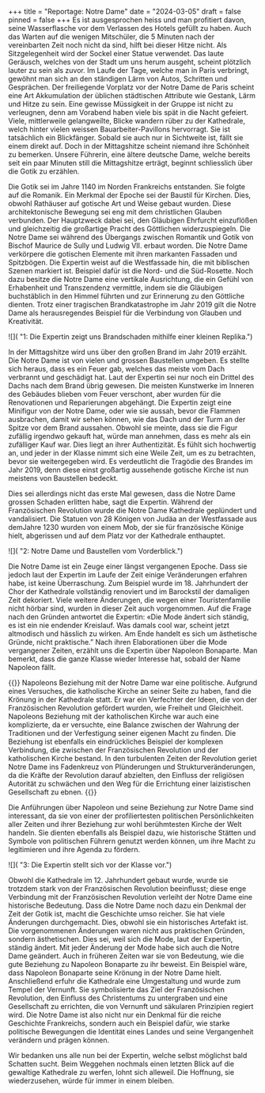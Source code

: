 +++
title = "Reportage: Notre Dame"
date = "2024-03-05"
draft = false
pinned = false
+++
Es ist ausgesprochen heiss und man profitiert davon, seine Wasserflasche vor dem Verlassen des Hotels gefüllt zu haben. Auch das Warten auf die wenigen Mitschüler, die 5 Minuten nach der vereinbarten Zeit noch nicht da sind, hilft bei dieser Hitze nicht. Als Sitzgelegenheit wird der Sockel einer Statue verwendet. Das laute Geräusch, welches von der Stadt um uns herum ausgeht, scheint plötzlich lauter zu sein als zuvor. Im Laufe der Tage, welche man in Paris verbringt, gewöhnt man sich an den ständigen Lärm von Autos, Schritten und Gesprächen. Der freiliegende Vorplatz vor der Notre Dame de Paris scheint eine Art Akkumulation der üblichen städtischen Attribute wie Gestank, Lärm und Hitze zu sein. Eine gewisse Müssigkeit in der Gruppe ist nicht zu verleugnen, denn am Vorabend haben viele bis spät in die Nacht gefeiert. Viele, mittlerweile gelangweilte, Blicke wandern rüber zu der Kathedrale, welch hinter vielen weissen Bauarbeiter-Pavillons hervorragt. Sie ist tatsächlich ein Blickfänger. Sobald sie auch nur in Sichtweite ist, fällt sie einem direkt auf. Doch in der Mittagshitze scheint niemand ihre Schönheit zu bemerken. Unsere Führerin, eine ältere deutsche Dame, welche bereits seit ein paar Minuten still die Mittagshitze erträgt, beginnt schliesslich über die Gotik zu erzählen.

Die Gotik sei im Jahre 1140 im Norden Frankreichs entstanden. Sie folgte auf die Romanik. Ein Merkmal der Epoche sei der Baustil für Kirchen. Dies, obwohl Rathäuser auf gotische Art und Weise gebaut wurden. Diese architektonische Bewegung sei eng mit dem christlichen Glauben verbunden. Der Hauptzweck dabei sei, den Gläubigen Ehrfurcht einzuflößen und gleichzeitig die großartige Pracht des Göttlichen widerzuspiegeln. Die Notre Dame sei während des Übergangs zwischen Romantik und Gotik von Bischof Maurice de Sully und Ludwig VII. erbaut worden. Die Notre Dame verkörpere die gotischen Elemente mit ihren markanten Fassaden und Spitzbögen. Die Expertin weist auf die Westfassade hin, die mit biblischen Szenen markiert ist. Beispiel dafür ist die Nord- und die Süd-Rosette. Noch dazu besitze die Notre Dame eine vertikale Ausrichtung, die ein Gefühl von Erhabenheit und Transzendenz vermittle, indem sie die Gläubigen buchstäblich in den Himmel führten und zur Erinnerung zu den Göttliche dienten. Trotz einer tragischen Brandkatastrophe im Jahr 2019 gilt die Notre Dame als herausregendes Beispiel für die Verbindung von Glauben und Kreativität.

![]( "1: Die Expertin zeigt uns Brandschaden mithilfe einer kleinen Replika.")

In der Mittagshitze wird uns über den großen Brand im Jahr 2019 erzählt. Die Notre Dame ist von vielen und grossen Baustellen umgeben. Es stellte sich heraus, dass es ein Feuer gab, welches das meiste vom Dach verbrannt und geschädigt hat. Laut der Expertin sei nur noch ein Drittel des Dachs nach dem Brand übrig gewesen. Die meisten Kunstwerke im Inneren des Gebäudes blieben vom Feuer verschont, aber wurden für die Renovationen und Reparierungen abgehängt. Die Expertin zeigt eine Minifigur von der Notre Dame, oder wie sie aussah, bevor die Flammen ausbrachen, damit wir sehen können, wie das Dach und der Turm an der Spitze vor dem Brand aussahen. Obwohl sie meinte, dass sie die Figur zufällig irgendwo gekauft hat, würde man annehmen, dass es mehr als ein zufälliger Kauf war. Dies liegt an ihrer Authentizität. Es fühlt sich hochwertig an, und jeder in der Klasse nimmt sich eine Weile Zeit, um es zu betrachten, bevor sie weitergegeben wird. Es verdeutlicht die Tragödie des Brandes im Jahr 2019, denn diese einst großartig aussehende gotische Kirche ist nun meistens von Baustellen bedeckt. 

Dies sei allerdings nicht das erste Mal gewesen, dass die Notre Dame grossen Schaden erlitten habe, sagt die Expertin. Während der Französischen Revolution wurde die Notre Dame Kathedrale geplündert und vandalisiert. Die Statuen von 28 Königen von Judäa an der Westfassade aus demJahre 1230 wurden von einem Mob, der sie für französische Könige hielt, abgerissen und auf dem Platz vor der Kathedrale enthauptet.

![]( "2: Notre Dame und Baustellen vom Vorderblick.")

Die Notre Dame ist ein Zeuge einer längst vergangenen Epoche. Dass sie jedoch laut der Expertin im Laufe der Zeit einige Veränderungen erfahren habe, ist keine Überraschung. Zum Beispiel wurde im 18. Jahrhundert der Chor der Kathedrale vollständig renoviert und im Barockstil der damaligen Zeit dekoriert. Viele weitere Änderungen, die wegen einer Touristenfamilie nicht hörbar sind, wurden in dieser Zeit auch vorgenommen. Auf die Frage nach den Gründen antwortet die Expertin: «Die Mode ändert sich ständig, es ist ein nie endender Kreislauf. Was damals cool war, scheint jetzt altmodisch und hässlich zu wirken. Am Ende handelt es sich um ästhetische Gründe, nicht praktische.” Nach ihren Elaborationen über die Mode vergangener Zeiten, erzählt uns die Expertin über Napoleon Bonaparte. Man bemerkt, dass die ganze Klasse wieder Interesse hat, sobald der Name Napoleon fällt.

{{<box>}}
Napoleons Beziehung mit der Notre Dame war eine politische. Aufgrund eines Versuches, die katholische Kirche an seiner Seite zu haben, fand die Krönung in der Kathedrale statt. Er war ein Verfechter der Ideen, die von der Französischen Revolution gefördert wurden, wie Freiheit und Gleichheit. Napoleons Beziehung mit der katholischen Kirche war auch eine komplizierte, da er versuchte, eine Balance zwischen der Wahrung der Traditionen und der Verfestigung seiner eigenen Macht zu finden. Die Beziehung ist ebenfalls ein eindrückliches Beispiel der komplexen Verbindung, die zwischen der Französischen Revolution und der katholischen Kirche bestand. In den turbulenten Zeiten der Revolution geriet Notre Dame ins Fadenkreuz von Plünderungen und Strukturveränderungen, da die Kräfte der Revolution darauf abzielten, den Einfluss der religiösen Autorität zu schwächen und den Weg für die Errichtung einer laizistischen Gesellschaft zu ebnen.
{{</box>}}

Die Anführungen über Napoleon und seine Beziehung zur Notre Dame sind interessant, da sie von einer der profiliertesten politischen Persönlichkeiten aller Zeiten und ihrer Beziehung zur wohl berühmtesten Kirche der Welt handeln. Sie dienten ebenfalls als Beispiel dazu, wie historische Stätten und Symbole von politischen Führern genutzt werden können, um ihre Macht zu legitimieren und ihre Agenda zu fördern.

![]( "3: Die Expertin stellt sich vor der Klasse vor.")

Obwohl die Kathedrale im 12. Jahrhundert gebaut wurde, wurde sie trotzdem stark von der Französischen Revolution beeinflusst; diese enge Verbindung mit der Französischen Revolution verleiht der Notre Dame eine historische Bedeutung. Dass die Notre Dame noch dazu ein Denkmal der Zeit der Gotik ist, macht die Geschichte umso reicher. Sie hat viele Änderungen durchgemacht. Dies, obwohl sie ein historisches Artefakt ist. Die vorgenommenen Änderungen waren nicht aus praktischen Gründen, sondern ästhetischen. Dies sei, weil sich die Mode, laut der Expertin, ständig ändert. Mit jeder Änderung der Mode habe sich auch die Notre Dame geändert. Auch in früheren Zeiten war sie von Bedeutung, wie die gute Beziehung zu Napoleon Bonaparte zu ihr beweist. Ein Beispiel wäre, dass Napoleon Bonaparte seine Krönung in der Notre Dame hielt. Anschließend erfuhr die Kathedrale eine Umgestaltung und wurde zum Tempel der Vernunft. Sie symbolisierte das Ziel der Französischen Revolution, den Einfluss des Christentums zu untergraben und eine Gesellschaft zu errichten, die von Vernunft und säkularen Prinzipien regiert wird. Die Notre Dame ist also nicht nur ein Denkmal für die reiche Geschichte Frankreichs, sondern auch ein Beispiel dafür, wie starke politische Bewegungen die Identität eines Landes und seine Vergangenheit verändern und prägen können.

Wir bedanken uns alle nun bei der Expertin, welche selbst möglichst bald Schatten sucht. Beim Weggehen nochmals einen letzten Blick auf die gewaltige Kathedrale zu werfen, lohnt sich alleweil. Die Hoffnung, sie wiederzusehen, würde für immer in einem bleiben.